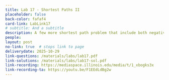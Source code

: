 ```yaml
---
title: Lab 17 - Shortest Paths II 
placeholder: false
back-color: fafaf4
card-link: LabLink17
# subtitle: And a subtitle
description: A few more shortest path problem that include both negative edges and cycles potentially requiring algorithms other than Djikstra's.
people:
layout: post
no-link: true  # stops link to page 
deliverydate: 2025-10-29
link-questions: /materials/labs/lab17.pdf
link-solutions: /materials/labs/lab17-sol.pdf
link-recording: https://mediaspace.illinois.edu/media/t/1_xbogks3x
link-recording-ta: https://youtu.be/F1EEdLdBg2w
---
```











